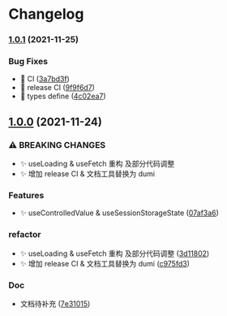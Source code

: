 # Changelog

### [1.0.1](https://www.github.com/shiheng-fe/hooks/compare/v1.0.0...v1.0.1) (2021-11-25)


### Bug Fixes

* :bug: CI ([3a7bd3f](https://www.github.com/shiheng-fe/hooks/commit/3a7bd3f9b335c26250c1603fa213730d2cfa94a0))
* :bug: release CI ([9f9f6d7](https://www.github.com/shiheng-fe/hooks/commit/9f9f6d7a2bd5efa51ae4eb8f07f61f39e055d35e))
* :bug: types define ([4c02ea7](https://www.github.com/shiheng-fe/hooks/commit/4c02ea749bc53ef9ddd0585f95f7125ce77b4045))

## [1.0.0](https://www.github.com/shiheng-fe/hooks/compare/v0.0.15...v1.0.0) (2021-11-24)


### ⚠ BREAKING CHANGES

* :sparkles: useLoading & useFetch 重构 及部分代码调整
* :sparkles: 增加 release CI & 文档工具替换为 dumi

### Features

* :sparkles: useControlledValue & useSessionStorageState ([07af3a6](https://www.github.com/shiheng-fe/hooks/commit/07af3a65bfdb97032680f95e2e7b7c26a70e8ecd))


### refactor

* :sparkles: useLoading & useFetch 重构 及部分代码调整 ([3d11802](https://www.github.com/shiheng-fe/hooks/commit/3d11802416092bf160d34e8dc2df34b11a04d2a6))
* :sparkles: 增加 release CI & 文档工具替换为 dumi ([c975fd3](https://www.github.com/shiheng-fe/hooks/commit/c975fd396988f8be31a3b70949ff3abf9d293d8f))


### Doc

* 文档待补充 ([7e31015](https://www.github.com/shiheng-fe/hooks/commit/7e31015468bfeb08ba33a7fc367fd81e962c4d65))
